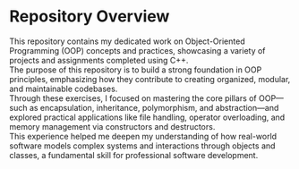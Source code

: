 # Repository Overview

This repository contains my dedicated work on Object-Oriented Programming (OOP) concepts and practices, showcasing a variety of projects and assignments completed using C++.  
The purpose of this repository is to build a strong foundation in OOP principles, emphasizing how they contribute to creating organized, modular, and maintainable codebases.  
Through these exercises, I focused on mastering the core pillars of OOP—such as encapsulation, inheritance, polymorphism, and abstraction—and explored practical applications like file handling, operator overloading, and memory management via constructors and destructors.  
This experience helped me deepen my understanding of how real-world software models complex systems and interactions through objects and classes, a fundamental skill for professional software development.
